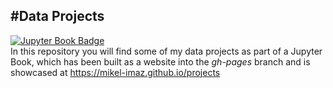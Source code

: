 #Data Projects
---
[![Jupyter Book Badge](https://jupyterbook.org/badge.svg)](https://jupyterbook.org/)  
In this repository you will find some of my data projects as part of a Jupyter Book, which has been built as a website into the *gh-pages* branch and is showcased at https://mikel-imaz.github.io/projects